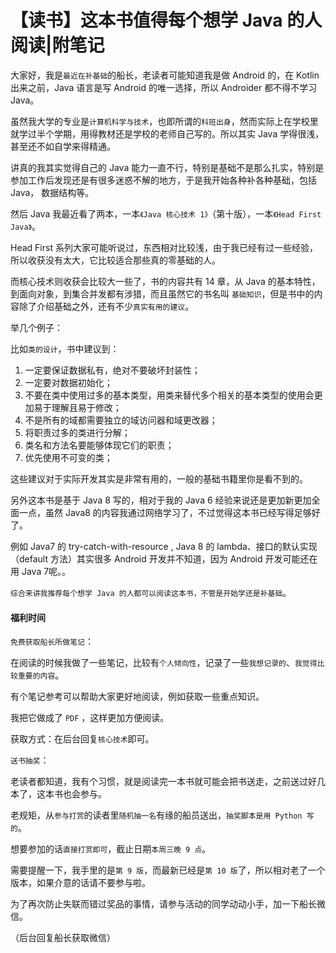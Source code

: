 # 【读书】这本书值得每个想学 Java 的人阅读|附笔记



大家好，我是`最近在补基础`的船长，老读者可能知道我是做 Android 的，在 Kotlin 出来之前，Java 语言是写 Android 的唯一选择，所以 Androider 都不得不学习 Java。



虽然我大学的专业是`计算机科学与技术`，也即所谓的`科班出身`，然而实际上在学校里就学过半个学期，用得教材还是学校的老师自己写的。所以其实 Java 学得很浅，甚至还不如自学来得精通。



讲真的我其实觉得自己的 Java 能力一直不行，特别是基础不是那么扎实，特别是参加工作后发现还是有很多迷惑不解的地方，于是我开始各种补各种基础，包括 Java， 数据结构等。



然后 Java 我最近看了两本，一本`《Java 核心技术 1》`（第十版），一本`《Head First Java》`。



Head First 系列大家可能听说过，东西相对比较浅，由于我已经有过一些经验，所以收获没有太大，它比较适合那些真的零基础的人。



而核心技术则收获会比较大一些了，书的内容共有 14 章，从 Java 的基本特性，到面向对象，到集合并发都有涉猎，而且虽然它的书名叫 `基础知识`，但是书中的内容除了介绍基础之外，还有不少`真实有用的建议`。



举几个例子：



比如`类的设计`，书中建议到：



1. 一定要保证数据私有，绝对不要破坏封装性；
2. 一定要对数据初始化；
3. 不要在类中使用过多的基本类型，用类来替代多个相关的基本类型的使用会更加易于理解且易于修改；
4. 不是所有的域都需要独立的域访问器和域更改器；
5. 将职责过多的类进行分解；
6. 类名和方法名要能够体现它们的职责；
7. 优先使用不可变的类；



这些建议对于实际开发其实是非常有用的，一般的基础书籍里你是看不到的。



另外这本书是基于 Java 8 写的，相对于我的 Java 6  经验来说还是更加新更加全面一点，虽然 Java8 的内容我通过网络学习了，不过觉得这本书已经写得足够好了。



例如 Java7 的 try-catch-with-resource , Java 8 的 lambda、接口的默认实现（default 方法）其实很多 Android 开发并不知道，因为 Android 开发可能还在用 Java 7呢。。



`综合来讲我推荐每个想学 Java 的人都可以阅读这本书，不管是开始学还是补基础`。



#### 福利时间



`免费获取船长所做笔记`：



在阅读的时候我做了一些笔记，比较有`个人倾向性`，记录了一些`我想记录的`、`我觉得比较重要的内容`。

有个笔记参考可以帮助大家更好地阅读，例如获取一些重点知识。

我把它做成了 `PDF` ，这样更加方便阅读。

获取方式：在后台回复`核心技术`即可。



`送书抽奖`：

老读者都知道，我有个习惯，就是阅读完一本书就可能会把书送走，之前送过好几本了，这本书也会参与。

老规矩，从`参与打赏`的读者里`随机抽一名`有缘的船员送出，`抽奖脚本是用 Python 写的`。

想要参加的话`直接打赏即可`，截止日期`本周三晚 9 点`。

需要提醒一下，我手里的是`第 9 版`，而最新已经是`第 10 版`了，所以相对老了一个版本，如果介意的话请不要参与啦。



为了再次防止失联而错过奖品的事情，请参与活动的同学动动小手，加一下船长微信。

（后台回复船长获取微信）












